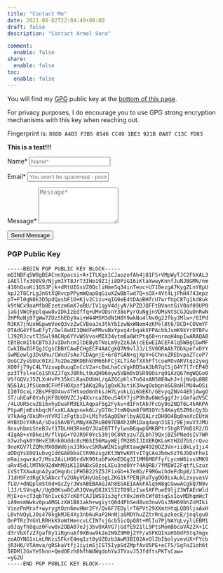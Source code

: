 ```yaml
---
title: "Contact Me"
date: 2021-08-02T22:04:49+08:00
draft: false
description: "Contact Armel Soro"

comment:
  enable: false
share:
  enable: false
toc:
  enable: false
---
```


<link rel="stylesheet" href="../css/form.css">

You will find my [GPG](http://en.wikipedia.org/wiki/GNU_Privacy_Guard) public key at the [bottom of this page](#pgp-public-key).

For privacy purposes, I do encourage you to use GPG strong encryption mechanisms with this key when reaching out.

Fingerprint is: `86DD A4D3 F3B5 8546 CC49 1BE3 921B 0A87 C13C FD83`

**This is a test!!!**

<script type="text/javascript">var submitted=false;</script>
<iframe name="hidden_iframe" id="hidden_iframe" style="display:none;" onload="if(submitted) {window.location='/contact/thank-you';}"></iframe>

<form action="https://docs.google.com/forms/u/1/d/e/1FAIpQLScaXROCV8vXYU-bmeuBGi08Vy-9sjn5BvOY09EG_v0VG5BkbQ/formResponse" method="post" target="hidden_iframe" onsubmit="submitted=true">
  <label>Name*</label>
    <input type="text" placeholder="Name*" class="form-input" name="entry.1812645562" required>

  <label>Email*</label>
    <input type="email" placeholder="You won't be spammed - promised!" class="form-input" name="entry.1770591934" required>

   <label>Message*</label>
    <textarea rows="5" placeholder="Message*" class="form-input" name="entry.524018395" required></textarea>

   <button type="submit">Send Message</button>
</form>


### PGP Public Key

```
-----BEGIN PGP PUBLIC KEY BLOCK-----
mQINBFq5W8gBEACnnXpacsi+A+ITLKgs1CJaozofAh4j81FS+VMpWyTJC2FhXAL3
iAEllfx3O8V9/NjymIYT8JrT3IHo19Z1ji8DPiGI6iKtaXwwyKnnfJuNJBGMN/nm
410hQsoKi1QSJPjk+dRtUIGsVZ0QcliHmeSq34inTeoc+U710ezgA7KygZLnY8pU
kpJ2T8CrLgJn6tXQRvcpPPymWQap8qGiuXZwBbTwd7Q+sOX+4Vt4LjPhH4743epz
pT+Fl0qN8k3D5pdQasbF1O+Kjv2Cizu+qIG0eE4tDAoBHfcU7wrfUpC8Tg1kd8uk
k9tNCx9aaMfb0Ezetzm6mX7oBU/IV1qyV4djyN/kPZDJQFFtBVnntGiV0af09UP0
jaGjVWcFpplqww8vIDkIzEdffq+UMvODsnY38oPyrOuNgjnVDMsNtSCGJQuOnRwN
2HPRoNj87gWw7ZUzShEDy9ai+W44M5M3dN1H8Y9wkNu4lNv0g22fbyJMlw+/6IPd
R3KK7jhUxWGpwmVeeQ3vzZwCVBoaJn3tkYbIzwNxWNom4zKPel8t6/8CD+COVmYF
OTAdG4YfSwEfyT/Dwl8wUI1QWdFePMvuNxYpxq4rbqakXFPAcbbJsmK9kYrOTBFv
lJ92RJcvtT3Swl9ACHp6YYvWSVvo+MIX34vtm8a6WtPtq60+nrmoH4mpIwARAQAB
tBtBcm1lbCBTb3JvIDxhcm1lbEBybTNsLm9yZz6JAjcEEwEIACEFAlq5W8gCGwMF
CwkIBwIGFQgJCgsCBBYCAwECHgECF4AACgkQ7N9vlJJ/LSV0ORAAh7DbkpefxDYY
SwMEowlg3DvUhu/CWxd7sAo7CDAgnjE+6r8YGAN+qjXpV+GChnxZREbvpaZTcoP7
OoGCZysbUUc0IXi7o2De2BKDBhkhM66hFCjXLTiAofXXhFftcoeROvARVtqz2yeg
X00fj79yC4LTVzxwp0uuqEnCcV2a+c8mLhaCcVgkRD5aA3bR7qCSjG4Y7lTrEP40
pz3Tfsl+eCo1ShXZJ7gxJ0RhLt0uQH06oyw5VBm0vDSR98Osrq01AzQ67mgWQGo0
VSfGQVzJ5ZLXnHvPt35kCLRasDUbHL/qAZGCpKlsTn64nAN58E0whJ+1jNuQu8BE
NS61AiJfSUomdCFHfFH0Xpsf1AKq2Ry1g0xK3utiK3kwgOobpnk6G8aHlMU4wOSi
II0TOcxLrZBsPFQD4uv4THtoedmnhksJH7LyokLGi6bEKh/GEvyqZNV44EhjAwgO
ST/uhEaFOYxhjKF8U00VZCJy4XxrcaZOeuS46Y7jsP9hBv6We5ggfJriGmfadVSC
/4LUUR5cuZ816xhyDuaFM3EXLAqpaF5g2Fykv+dIFntAb7FcGy9o2NQT6L45AKPA
PtpaRjmExkbqcNfxxKLAAqnnek6L/yD7Oc7tmNQsm8f9M1QYcS4Key65ZR6cQy3b
V7kA4g/8kUM+nYVRIlzFgtbiD+LMiYe5Ag0EWrlbyAEQALrzDHOO4Bq8neXcEUtW
HYBtDcYXRsA/sDuiS6VBYLMNyX6ZRsB097DBAh20M1Daq4aqn31E1/9EjmuV3JMU
8nxvhbmiSteBJvf1TDLHH3RneQYJUaE0TTfylwuB6qwpGMKBPtr5hgRTVmD1R2/D
4IgA8+xYDkeiM/flVpG+YOJR9F0YcS39j0C8Ntyzu7ZLbh79QxjBZ5PNedsIV7WR
h7wzhqk0Y0HvE3Rnk0Uddc0cM6SI56MayWEjfM2B5IJIXERQKLoKtHZd7bS/rQvo
9noKGV7lZQMcMXO8Wd6jnJ3RkvcSKRwW2N1sgRKtawgW4920OZ3Vn+ii8kLy1ji4
oDDqYsE0U1ubvg1ddGA8bbaCtR96zsgzKt3WYwKRtvITgCAoJbmwSzT6JbDvFhe1
m9aisqwrAz7/Msx2AiLHO6rdVK90tubPaXeEDGg3I1MM6MOFfyfLycmW6ixsVMK9
uRv45dLlMTNk92dWhM9iK1I0NBxS0zoLXEu3nd0Yr74AQRB/7fMIWI2FqtfLSzuz
iVStTXXwAqnA2yaCHqnbciPH5B22SZ5JFixGb+k7e0b/F9MGwihdeFdbp8/17meN
J1dH9FzdRgCk5Abccfv2UAyVGHyUaEogLZKG1kfPENjRuTyg0Q0ixAukLzxyvasV
fLU/+dNQplmSt0d+QcZyrJWxABEBAAGJAh8EGAEIAAkFAlq5W8gCGwwACgkQ7N9v
lJJ/LSVnqA//UgD0Ksw0CuRJQVmyD8JX15I2TO9lzIse5XFPueE9lj23WTAEnWld
MjE+o+cT3qbT6nIvc637cK0fCAJ1WS91s3gfcY0xJmYhCWf8tsqSsIovMDhqmWcT
iA9msmWwkv0puAMGLzXW1B81akh+wgiytQ6d4PhSed8vm3nwVGs3NH69bhZnMIki
VinzPnMrxf+wyrygtOzn6mvHWr2FY/Qv6F7EDylrT6PVt29XXmtHtqLQD9ljaAxH
L0vhVOyLJ0s478kgkMJE4Xy3nb6uRaP2HnNjaSMDYhuZZtrRnLpzkecE/jnqlgu0
DnPTRz3YGYLRRHkKXoWtHencvLCIN7sjGcb5icQpQ8t+MlIu7PjNAYqLvyliEBM1
u9Jqyfh8quz0Fvw8x2OBA07eJj3bvOXAVG7jGdfE921lL9PtsMomBbcaVA22X+1C
d3rVbXfzZ7gaf8y1iRgnuAf9XBuw9k2e2N9Z9M0jZYF/a5FKQInsH50dF5tq7mgx
zoAOYNG1sLmLRKzi5FkrE4mq1zt0yUZOzb3AwM3BI02AvOl2bIbolyvevUX+FYcb
jR3H6/VTAmva/gRSkaVtfj1iyimSjIST5IypSdZMpfAvU5PE+eCTS/SgFoZ1oh6t
5EDMl2GxYe5hnn+QedOEzh0hfhWdWqdohYwJTVxvJ5JfdftsPKTsCaw=
=yG2U
-----END PGP PUBLIC KEY BLOCK-----
```
